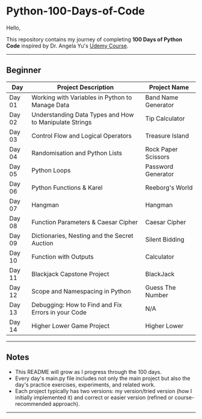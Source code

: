# Python-100-Days-of-Code

Hello,

This repository contains my journey of completing **100 Days of Python Code** inspired by Dr. Angela Yu's [Udemy Course](https://www.udemy.com/course/100-days-of-code/).

---

##  Beginner

| Day    | Project Description                                    | Project Name        |
| ------ | ------------------------------------------------------ | ------------------- |
| Day 01 | Working with Variables in Python to Manage Data        | Band Name Generator |
| Day 02 | Understanding Data Types and How to Manipulate Strings | Tip Calculator      |
| Day 03 | Control Flow and Logical Operators                     | Treasure Island     |
| Day 04 | Randomisation and Python Lists                         | Rock Paper Scissors |
| Day 05 | Python Loops                                           | Password Generator  |
| Day 06 | Python Functions & Karel                               | Reeborg's World     |
| Day 07 | Hangman                                                | Hangman             |
| Day 08 | Function Parameters & Caesar Cipher                    | Caesar Cipher       |
| Day 09 | Dictionaries, Nesting and the Secret Auction           | Silent Bidding      |
| Day 10 | Function with Outputs                                  | Calculator          |
| Day 11 | Blackjack Capstone Project                             | BlackJack           |
| Day 12 | Scope and Namespacing in Python                        | Guess The Number    |
| Day 13 | Debugging: How to Find and Fix Errors in your Code     | N/A                 |
| Day 14 | Higher Lower Game Project                              | Higher Lower        |

---

## Notes

* This README will grow as I progress through the 100 days.
* Every day's main.py file includes not only the main project but also the day's practice exercises, experiments, and related work.
* Each project typically has two versions: my version/tried version (how I initially implemented it) and correct or easier version (refined or course-recommended approach).
---
